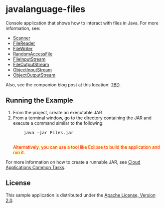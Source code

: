 # javalanguage-files
Console application that shows how to interact with files in Java. For more information, see:
<ul>
	<li><a href="https://docs.oracle.com/javase/8/docs/api/java/util/Scanner.html" target="_blank">Scanner</a></li>
	<li><a href="https://docs.oracle.com/javase/8/docs/api/java/io/FileReader.html" target="_blank">FileReader</a></li>
	<li><a href="https://docs.oracle.com/javase/8/docs/api/java/io/FileWriter.html" target="_blank">FileWriter</a></li>
	<li><a href="https://docs.oracle.com/javase/8/docs/api/java/io/RandomAccessFile.html" target="_blank">RandomAccessFile</a></li>
	<li><a href="https://docs.oracle.com/javase/8/docs/api/java/io/FileInputStream.html" target="_blank">FileInputStream</a></li>
	<li><a href="https://docs.oracle.com/javase/8/docs/api/java/io/FileOutputStream.html" target="_blank">FileOutputStream</a> </li>
	<li><a href="https://docs.oracle.com/javase/8/docs/api/java/io/ObjectInputStream.html" target="_blank">ObjectInputStream</a> </li>
	<li><a href="https://docs.oracle.com/javase/8/docs/api/java/io/ObjectOutputStream.html" target="_blank">ObjectOutputStream</a> </li>
</ul>

Also, see the companion blog post at this location: <a href="http://acloudysky.com/TBD/" target="_blank">TBD</a>.

<h2>Running the Example</h2>

<ol>
	<li>From the project, create an executable JAR</li>
	<li>From a terminal window, go to the directory containing the JAR and execute a command similar to the following:   
	<pre>
  	java -jar Files.jar
	</pre>	
	<span style="background-color: #ffffcc; color:red">Alternatively, you can use a tool like Eclipse to build the application and run it</span>.
	</li>
</ol>
For more information on how to create a runnable JAR, see <a href="http://acloudysky.com/cloud-application-common-tasks/" target="_blank">Cloud Applications Common Tasks</a>.

<h2>License</h2>
This sample application is distributed under the <a href="http://www.apache.org/licenses/LICENSE-2.0" target="_blank">Apache License, Version 2.0</a>.
